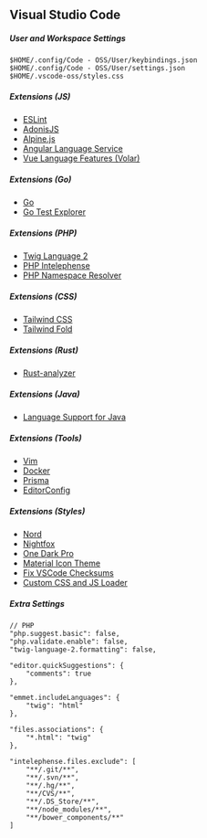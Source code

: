 ## Visual Studio Code

##### User and Workspace Settings

```
$HOME/.config/Code - OSS/User/keybindings.json
$HOME/.config/Code - OSS/User/settings.json
$HOME/.vscode-oss/styles.css
```

##### Extensions (JS)

* [ESLint](https://marketplace.visualstudio.com/items?itemName=dbaeumer.vscode-eslint)
* [AdonisJS](https://marketplace.visualstudio.com/items?itemName=jripouteau.adonis-vscode-extension)
* [Alpine.js](https://marketplace.visualstudio.com/items?itemName=adrianwilczynski.alpine-js-intellisense)
* [Angular Language Service](https://marketplace.visualstudio.com/items?itemName=Angular.ng-template)
* [Vue Language Features (Volar)](https://marketplace.visualstudio.com/items?itemName=Vue.volar)

##### Extensions (Go)

* [Go](https://marketplace.visualstudio.com/items?itemName=golang.Go)
* [Go Test Explorer](https://marketplace.visualstudio.com/items?itemName=premparihar.gotestexplorer)

##### Extensions (PHP)

* [Twig Language 2](https://marketplace.visualstudio.com/items?itemName=mblode.twig-language-2)
* [PHP Intelephense](https://marketplace.visualstudio.com/items?itemName=bmewburn.vscode-intelephense-client)
* [PHP Namespace Resolver](https://marketplace.visualstudio.com/items?itemName=MehediDracula.php-namespace-resolver)

##### Extensions (CSS)

* [Tailwind CSS](https://marketplace.visualstudio.com/items?itemName=bradlc.vscode-tailwindcss)
* [Tailwind Fold](https://marketplace.visualstudio.com/items?itemName=stivo.tailwind-fold)

##### Extensions (Rust)

* [Rust-analyzer](https://marketplace.visualstudio.com/items?itemName=matklad.rust-analyzer)

##### Extensions (Java)

* [Language Support for Java](https://marketplace.visualstudio.com/items?itemName=redhat.java)

##### Extensions (Tools)

* [Vim](https://marketplace.visualstudio.com/items?itemName=vscodevim.vim)
* [Docker](https://marketplace.visualstudio.com/items?itemName=ms-azuretools.vscode-docker)
* [Prisma](https://marketplace.visualstudio.com/items?itemName=Prisma.prisma)
* [EditorConfig](https://marketplace.visualstudio.com/items?itemName=EditorConfig.EditorConfig)

##### Extensions (Styles)

* [Nord](https://marketplace.visualstudio.com/items?itemName=arcticicestudio.nord-visual-studio-code)
* [Nightfox](https://marketplace.visualstudio.com/items?itemName=keifererikson.nightfox)
* [One Dark Pro](https://marketplace.visualstudio.com/items?itemName=zhuangtongfa.Material-theme)
* [Material Icon Theme](https://marketplace.visualstudio.com/items?itemName=PKief.material-icon-theme)
* [Fix VSCode Checksums](https://marketplace.visualstudio.com/items?itemName=lehni.vscode-fix-checksums)
* [Custom CSS and JS Loader](https://marketplace.visualstudio.com/items?itemName=be5invis.vscode-custom-css)

##### Extra Settings

```
// PHP
"php.suggest.basic": false,
"php.validate.enable": false,
"twig-language-2.formatting": false,

"editor.quickSuggestions": {
    "comments": true
},

"emmet.includeLanguages": {
    "twig": "html"
},

"files.associations": {
    "*.html": "twig"
},

"intelephense.files.exclude": [
    "**/.git/**",
    "**/.svn/**",
    "**/.hg/**",
    "**/CVS/**",
    "**/.DS_Store/**",
    "**/node_modules/**",
    "**/bower_components/**"
]
```

